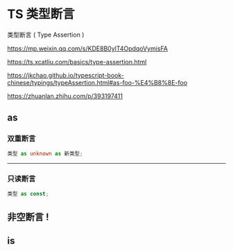 # TS 类型断言

类型断言 ( Type Assertion )

https://mp.weixin.qq.com/s/KDE8B0ylT4OpdqoVymisFA

https://ts.xcatliu.com/basics/type-assertion.html

https://jkchao.github.io/typescript-book-chinese/typings/typeAssertion.html#as-foo-%E4%B8%8E-foo

https://zhuanlan.zhihu.com/p/393197411

## as

### 双重断言

```ts
类型 as unknown as 新类型;
```

---

### 只读断言

```ts
类型 as const;
```

## 非空断言 !

## is

